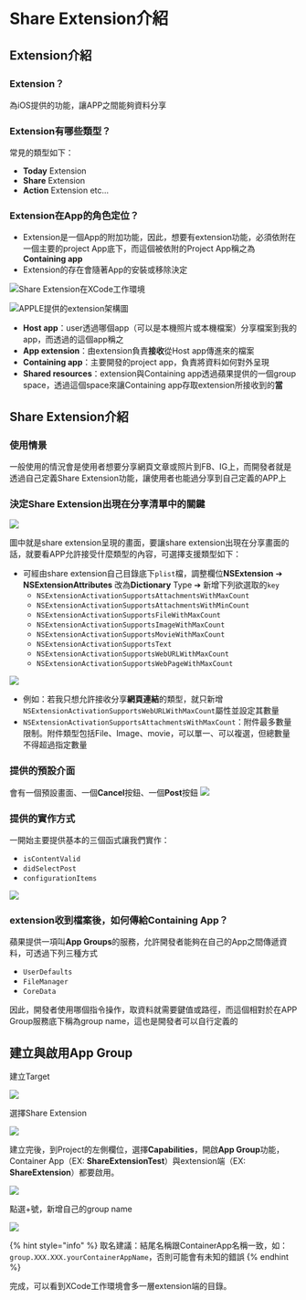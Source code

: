 # Share Extension介紹

## Extension介紹

### Extension？

為iOS提供的功能，讓APP之間能夠資料分享

### Extension有哪些類型？

常見的類型如下：

* **Today** Extension
* **Share** Extension
* **Action** Extension etc...

### Extension在App的角色定位？

* Extension是一個App的附加功能，因此，想要有extension功能，必須依附在一個主要的project App底下，而這個被依附的Project App稱之為**Containing app**
* Extension的存在會隨著App的安裝或移除決定

![Share Extension&#x5728;XCode&#x5DE5;&#x4F5C;&#x74B0;&#x5883;](https://github.com/ZihHuanShao/For-mkFile-Use/blob/master/%E8%9E%A2%E5%B9%95%E5%BF%AB%E7%85%A7%202019-07-04%20%E4%B8%8A%E5%8D%8810.01.25.png?raw=true)



![APPLE&#x63D0;&#x4F9B;&#x7684;extension&#x67B6;&#x69CB;&#x5716;](../../.gitbook/assets/detailed_communication_2x%20%282%29.png)

* **Host app**：user透過哪個app（可以是本機照片或本機檔案）分享檔案到我的app，而透過的這個app稱之
* **App extension**：由extension負責**接收**從Host app傳進來的檔案
* **Containing app**：主要開發的project app，負責將資料如何對外呈現
* **Shared resources**：extension與Containing app透過蘋果提供的一個group space，透過這個space來讓Containing app存取extension所接收到的**當**

## Share Extension介紹

### 使用情景

一般使用的情況會是使用者想要分享網頁文章或照片到FB、IG上，而開發者就是透過自己定義Share Extension功能，讓使用者也能過分享到自己定義的APP上

### 決定Share Extension出現在分享清單中的關鍵

![](../../.gitbook/assets/img_2205.PNG)

圖中就是share extension呈現的畫面，要讓share extension出現在分享畫面的話，就要看APP允許接受什麼類型的內容，可選擇支援類型如下：

* 可經由share extension自己目錄底下`plist`檔，調整欄位**NSExtension** ➔ **NSExtensionAttributes** 改為**Dictionary** Type ➔ 新增下列欲選取的`key`
  * `NSExtensionActivationSupportsAttachmentsWithMaxCount`
  * `NSExtensionActivationSupportsAttachmentsWithMinCount`
  * `NSExtensionActivationSupportsFileWithMaxCount`
  * `NSExtensionActivationSupportsImageWithMaxCount`
  * `NSExtensionActivationSupportsMovieWithMaxCount`
  * `NSExtensionActivationSupportsText` 
  * `NSExtensionActivationSupportsWebURLWithMaxCount`
  * `NSExtensionActivationSupportsWebPageWithMaxCount`

![](../../.gitbook/assets/ying-mu-kuai-zhao-20190715-xia-wu-3.35.24.png)

* 例如：若我只想允許接收分享**網頁連結**的類型，就只新增`NSExtensionActivationSupportsWebURLWithMaxCount`屬性並設定其數量
* `NSExtensionActivationSupportsAttachmentsWithMaxCount`：附件最多數量限制。附件類型包括File、Image、movie，可以單一、可以複選，但總數量不得超過指定數量

### 提供的預設介面

會有一個預設畫面、一個**Cancel**按鈕、一個**Post**按鈕 ![](https://github.com/ZihHuanShao/For-mkFile-Use/blob/master/shareExt_default.png?raw=true)



### 提供的實作方式

一開始主要提供基本的三個函式讓我們實作：

* `isContentValid`
* `didSelectPost`
* `configurationItems`

![](../../.gitbook/assets/ying-mu-kuai-zhao-20190715-xia-wu-3.49.47.png)



### **extension收到檔案後，如何傳給Containing App？**

蘋果提供一項叫**App Groups**的服務，允許開發者能夠在自己的App之間傳遞資料，可透過下列三種方式

* `UserDefaults`
* `FileManager`
* `CoreData`

因此，開發者使用哪個指令操作，取資料就需要鍵值或路徑，而這個相對於在APP Group服務底下稱為group name，這也是開發者可以自行定義的

## 建立與啟用App Group

建立Target

![](../../.gitbook/assets/ying-mu-kuai-zhao-20190711-shang-wu-10.18.05.png)

選擇Share Extension

![](../../.gitbook/assets/ying-mu-kuai-zhao-20190711-shang-wu-10.18.24.png)

建立完後，到Project的左側欄位，選擇**Capabilities**，開啟**App Group**功能，Container App（EX: **ShareExtensionTest**）與extension端（EX: **ShareExtension**）都要啟用。

![](https://github.com/ZihHuanShao/For-mkFile-Use/blob/master/%E8%9E%A2%E5%B9%95%E5%BF%AB%E7%85%A7%202019-07-11%20%E4%B8%8A%E5%8D%889.34.37.png?raw=true)

點選+號，新增自己的group name

![](https://github.com/ZihHuanShao/For-mkFile-Use/blob/master/%E8%9E%A2%E5%B9%95%E5%BF%AB%E7%85%A7%202019-07-11%20%E4%B8%8A%E5%8D%889.36.38.png?raw=true)

{% hint style="info" %}
取名建議：結尾名稱跟ContainerApp名稱一致，如：`group.XXX.XXX.yourContainerAppName`，否則可能會有未知的錯誤
{% endhint %}

完成，可以看到XCode工作環境會多一層extension端的目錄。

